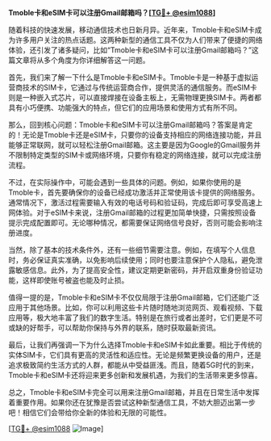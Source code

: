 **Tmoble卡和eSIM卡可以注册Gmail邮箱吗？[[TG💪+ @esim1088](https://t.me/s/esim1088)]**

随着科技的快速发展，移动通信技术也日新月异。近年来，Tmoble卡和eSIM卡成为许多用户关注的热点话题。这两种新型的通信工具不仅为人们带来了便捷的网络体验，还引发了诸多疑问，比如“Tmoble卡和eSIM卡可以注册Gmail邮箱吗？”这篇文章将从多个角度为你详细解答这一问题。

首先，我们来了解一下什么是Tmoble卡和eSIM卡。Tmoble卡是一种基于虚拟运营商技术的SIM卡，它通过与传统运营商合作，提供灵活的通信服务。而eSIM卡则是一种嵌入式芯片，可以直接焊接在设备主板上，无需物理更换SIM卡。两者都具有小巧便携、功能强大的特点，但它们的应用场景和使用方式有所不同。

那么，回到核心问题：Tmoble卡和eSIM卡可以注册Gmail邮箱吗？答案是肯定的！无论是Tmoble卡还是eSIM卡，只要你的设备支持相应的网络连接功能，并且能够正常联网，就可以轻松注册Gmail邮箱。这主要是因为Google的Gmail服务并不限制特定类型的SIM卡或网络环境，只要你有稳定的网络连接，就可以完成注册流程。

不过，在实际操作中，可能会遇到一些具体的问题。例如，如果你使用的是Tmoble卡，首先要确保你的设备已经成功激活并正常使用该卡提供的网络服务。通常情况下，激活过程需要输入有效的电话号码和验证码，完成后即可享受高速上网体验。对于eSIM卡来说，注册Gmail邮箱的过程更加简单快捷，只需按照设备提示完成配置即可。无论哪种情况，都需要保证网络信号良好，否则可能会影响注册进度。

当然，除了基本的技术条件外，还有一些细节需要注意。例如，在填写个人信息时，务必保证真实准确，以免影响后续使用；同时也要注意保护个人隐私，避免泄露敏感信息。此外，为了提高安全性，建议定期更新密码，并开启双重身份验证功能，这样即使账号被盗也能及时止损。

值得一提的是，Tmoble卡和eSIM卡不仅仅局限于注册Gmail邮箱，它们还能广泛应用于其他场景。比如，你可以利用这些卡片随时随地浏览网页、观看视频、下载应用等，极大地丰富了我们的数字生活。特别是在旅行或者出差时，它们更是不可或缺的好帮手，可以帮助你保持与外界的联系，随时获取最新资讯。

最后，让我们再强调一下为什么选择Tmoble卡和eSIM卡如此重要。相比于传统的实体SIM卡，它们具有更高的灵活性和适应性。无论是频繁更换设备的用户，还是追求极致简约生活方式的人群，都能从中受益匪浅。而且，随着5G时代的到来，Tmoble卡和eSIM卡还将迎来更多创新和发展机遇，为我们的生活带来更多惊喜。

总之，Tmoble卡和eSIM卡完全可以用来注册Gmail邮箱，并且在日常生活中发挥着重要作用。如果你还在犹豫是否尝试这种新型通信工具，不妨大胆迈出第一步吧！相信它们会带给你全新的体验和无限的可能性。

[[TG💪+ @esim1088](https://t.me/s/esim1088) ![Image](https://i.postimg.cc/4NQfJmqS/Snipaste-2025-05-13-00-14-12.png)]